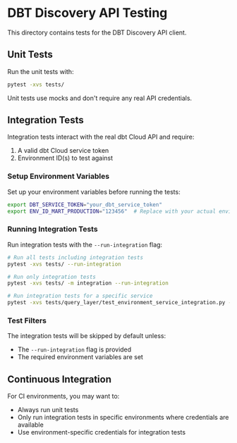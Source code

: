 # DBT Discovery API Testing

This directory contains tests for the DBT Discovery API client.

## Unit Tests

Run the unit tests with:

```bash
pytest -xvs tests/
```

Unit tests use mocks and don't require any real API credentials.

## Integration Tests

Integration tests interact with the real dbt Cloud API and require:

1. A valid dbt Cloud service token
2. Environment ID(s) to test against

### Setup Environment Variables

Set up your environment variables before running the tests:

```bash
export DBT_SERVICE_TOKEN="your_dbt_service_token"
export ENV_ID_MART_PRODUCTION="123456"  # Replace with your actual environment ID
```

### Running Integration Tests

Run integration tests with the `--run-integration` flag:

```bash
# Run all tests including integration tests
pytest -xvs tests/ --run-integration

# Run only integration tests
pytest -xvs tests/ -m integration --run-integration

# Run integration tests for a specific service
pytest -xvs tests/query_layer/test_environment_service_integration.py --run-integration
```

### Test Filters

The integration tests will be skipped by default unless:
- The `--run-integration` flag is provided
- The required environment variables are set

## Continuous Integration

For CI environments, you may want to:
- Always run unit tests
- Only run integration tests in specific environments where credentials are available
- Use environment-specific credentials for integration tests